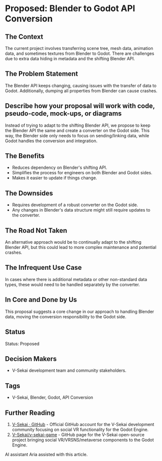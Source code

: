 # Proposed: Blender to Godot API Conversion

## The Context

The current project involves transferring scene tree, mesh data, animation data, and sometimes textures from Blender to Godot. There are challenges due to extra data hiding in metadata and the shifting Blender API.

## The Problem Statement

The Blender API keeps changing, causing issues with the transfer of data to Godot. Additionally, dumping all properties from Blender can cause crashes.

## Describe how your proposal will work with code, pseudo-code, mock-ups, or diagrams

Instead of trying to adapt to the shifting Blender API, we propose to keep the Blender API the same and create a converter on the Godot side. This way, the Blender side only needs to focus on sending/linking data, while Godot handles the conversion and integration.

## The Benefits

- Reduces dependency on Blender's shifting API.
- Simplifies the process for engineers on both Blender and Godot sides.
- Makes it easier to update if things change.

## The Downsides

- Requires development of a robust converter on the Godot side.
- Any changes in Blender's data structure might still require updates to the converter.

## The Road Not Taken

An alternative approach would be to continually adapt to the shifting Blender API, but this could lead to more complex maintenance and potential crashes.

## The Infrequent Use Case

In cases where there is additional metadata or other non-standard data types, these would need to be handled separately by the converter.

## In Core and Done by Us

This proposal suggests a core change in our approach to handling Blender data, moving the conversion responsibility to the Godot side.

## Status

Status: Proposed

## Decision Makers

- V-Sekai development team and community stakeholders.

## Tags

- V-Sekai, Blender, Godot, API Conversion

## Further Reading

1. [V-Sekai · GitHub](https://github.com/v-sekai) - Official GitHub account for the V-Sekai development community focusing on social VR functionality for the Godot Engine.
2. [V-Sekai/v-sekai-game](https://github.com/v-sekai/v-sekai-game) - GitHub page for the V-Sekai open-source project bringing social VR/VRSNS/metaverse components to the Godot Engine.

AI assistant Aria assisted with this article.
